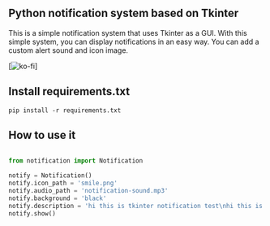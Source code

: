 ## Python notification system based on Tkinter

This is a simple notification system that uses Tkinter as a GUI.
With this simple system, you can display notifications in an easy way.
You can add a custom alert sound and icon image.

[![ko-fi](https://ko-fi.com/freepythoncode)]

## Install requirements.txt
```
pip install -r requirements.txt

```

## How to use it 

```python

from notification import Notification

notify = Notification()
notify.icon_path = 'smile.png'
notify.audio_path = 'notification-sound.mp3'
notify.background = 'black'
notify.description = 'hi this is tkinter notification test\nhi this is tkinter notification test'
notify.show()

```
